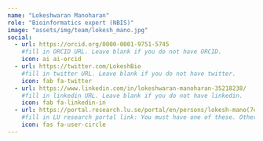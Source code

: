 ```yaml
---
name: "Lokeshwaran Manoharan"
role: "Bioinformatics expert (NBIS)"
image: "assets/img/team/lokesh_mano.jpg"
social:
  - url: https://orcid.org/0000-0001-9751-5745
    #fill in ORCID URL. Leave blank if you do not have ORCID.
    icon: ai ai-orcid
  - url: https://twitter.com/LokeshBio
    #fill in twitter URL. Leave blank if you do not have twitter.
    icon: fab fa-twitter
  - url: https://www.linkedin.com/in/lokeshwaran-manoharan-35218238/
    #fill in linkedin URL. Leave blank if you do not have linkedin.
    icon: fab fa-linkedin-in
  - url: https://portal.research.lu.se/portal/en/persons/lokesh-mano(7e40e301-742f-491f-8365-f64b086f27a2).html
    #fill in LU research portal link: You must have one of these. Otherwise, leave blank.
    icon: fas fa-user-circle
---
```

